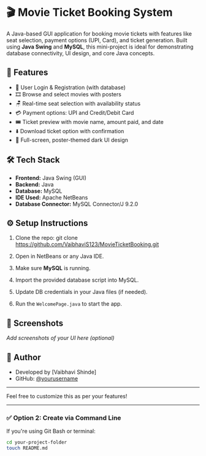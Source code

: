 # 🎬 Movie Ticket Booking System

A Java-based GUI application for booking movie tickets with features like seat selection, payment options (UPI, Card), and ticket generation. Built using **Java Swing** and **MySQL**, this mini-project is ideal for demonstrating database connectivity, UI design, and core Java concepts.

## 📌 Features

- 🔐 User Login & Registration (with database)
- 🎞️ Browse and select movies with posters
- 🪑 Real-time seat selection with availability status
- 💳 Payment options: UPI and Credit/Debit Card
- 🎟️ Ticket preview with movie name, amount paid, and date
- ⬇️ Download ticket option with confirmation
- 🎨 Full-screen, poster-themed dark UI design

## 🛠️ Tech Stack

- **Frontend:** Java Swing (GUI)
- **Backend:** Java
- **Database:** MySQL
- **IDE Used:** Apache NetBeans
- **Database Connector:** MySQL Connector/J 9.2.0

## ⚙️ Setup Instructions

1. Clone the repo:
git clone https://github.com/VaibhaviS123/MovieTicketBooking.git

2. Open in NetBeans or any Java IDE.

3. Make sure **MySQL** is running.

4. Import the provided database script into MySQL.

5. Update DB credentials in your Java files (if needed).

6. Run the `WelcomePage.java` to start the app.

## 📸 Screenshots

_Add screenshots of your UI here (optional)_

## 📌 Author

- Developed by [Vaibhavi Shinde]
- GitHub: [@yourusername](https://github.com/VaibhaviS123)

---

Feel free to customize this as per your features!

---

### ✅ **Option 2: Create via Command Line**

If you're using Git Bash or terminal:

```bash
cd your-project-folder
touch README.md


